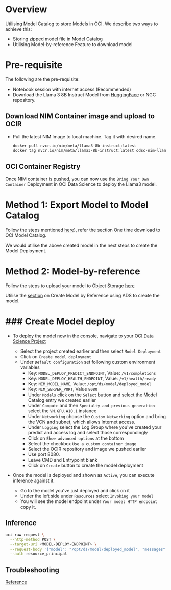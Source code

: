 # Overview

Utilising Model Catalog to store Models in OCI. We describe two ways to achieve this: 

* Storing zipped model file in Model Catalog
* Utilising Model-by-reference Feature to download model

# Pre-requisite

The following are the pre-requisite:
* Notebook session with internet access (Recommended)
* Download the Llama 3 8B Instruct Model from [HuggingFace](https://huggingface.co/meta-llama/Meta-Llama-3-8B-Instruct) or NGC repository.

## Download NIM Container image and upload to OCIR
* Pull the latest NIM Image to local machine. Tag it with desired name.
    ```bash
    docker pull nvcr.io/nim/meta/llama3-8b-instruct:latest
    docker tag nvcr.io/nim/meta/llama3-8b-instruct:latest odsc-nim-llama3:latest 
    ```
## OCI Container Registry

Once NIM container is pushed, you can now use the `Bring Your Own Container` Deployment in OCI Data Science to deploy the Llama3 model.

# Method 1: Export Model to Model Catalog

Follow the steps mentioned [here](https://github.com/oracle-samples/oci-data-science-ai-samples/blob/main/model-deployment/containers/llama2/README.md#model-store-export-api-for-creating-model-artifacts-greater-than-6-gb-in-size)), refer the section One time download to OCI Model Catalog. 

We would utilise the above created model in the next steps to create the Model Deployment. 

# Method 2: Model-by-reference

Follow the steps to upload your model to Object Storage [here](https://github.com/oracle-samples/oci-data-science-ai-samples/blob/main/LLM/llama3.1-8B-deployment-vLLM-container.md#upload-model-to-oci-object-storage)

Utilise the [section](https://github.com/oracle-samples/oci-data-science-ai-samples/blob/main/LLM/llama3.1-8B-deployment-vLLM-container.md#create-model-by-reference-using-ads) on Create Model by Reference using ADS to create the model.

# ### Create Model deploy

* To deploy the model now in the console, navigate to your [OCI Data Science Project](https://cloud.oracle.com/data-science/project)
    * Select the project created earlier and then select `Model Deployment`
    * Click on `Create model deployment`
    * Under `Default configuration` set following custom environment variables
        * Key: `MODEL_DEPLOY_PREDICT_ENDPOINT`, Value: `/v1/completions`
        * Key: `MODEL_DEPLOY_HEALTH_ENDPOINT`, Value: `/v1/health/ready`
        * Key: `NIM_MODEL_NAME`, Value: `/opt/ds/model/deployed_model`
        * Key: `NIM_SERVER_PORT`, Value `8080`
        * Under `Models` click on the `Select` button and select the Model Catalog entry we created earlier
        * Under `Compute` and then `Specialty and previous generation` select the `VM.GPU.A10.1` instance
        * Under `Networking` choose the `Custom Networking` option and bring the VCN and subnet, which allows Internet access.
        * Under `Logging` select the Log Group where you've created your predict and access log and select those correspondingly
        * Click on `Show advanced options` at the bottom
        * Select the checkbox `Use a custom container image`
        * Select the OCIR repository and image we pushed earlier
        * Use port 8080.
        * Leave CMD and Entrypoint blank
        * Click on `Create` button to create the model deployment

* Once the model is deployed and shown as `Active`, you can execute inference against it.
    * Go to the model you've just deployed and click on it
    * Under the left side under `Resources` select `Invoking your model`
    * You will see the model endpoint under `Your model HTTP endpoint` copy it.

## Inference

  ```bash
  oci raw-request \
    --http-method POST \
    --target-uri <MODEL-DEPLOY-ENDPOINT> \
    --request-body '{"model": "/opt/ds/model/deployed_model", "messages": [ { "role":"user", "content":"Hello! How are you?" }, { "role":"assistant", "content":"Hi! I am quite well, how can I help you today?" }, { "role":"user", "content":"Can you write me a song?" } ], "top_p": 1, "n": 1, "max_tokens": 200, "stream": false, "frequency_penalty": 1.0, "stop": ["hello"] }' \
    --auth resource_principal
  ```

## Troubleshooting

[Reference](https://github.com/oracle-samples/oci-data-science-ai-samples/tree/main/model-deployment/containers/llama2#troubleshooting)

